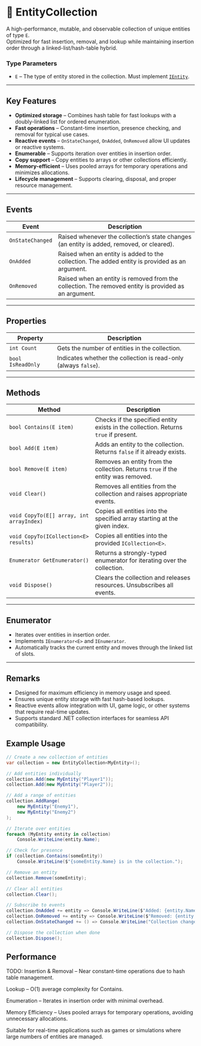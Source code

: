 # 🧩️ EntityCollection

A high-performance, mutable, and observable collection of unique entities of type `E`.  
Optimized for fast insertion, removal, and lookup while maintaining insertion order through a linked-list/hash-table hybrid.

### Type Parameters
- `E` – The type of entity stored in the collection. Must implement [`IEntity`](#).

---

## Key Features

- **Optimized storage** – Combines hash table for fast lookups with a doubly-linked list for ordered enumeration.
- **Fast operations** – Constant-time insertion, presence checking, and removal for typical use cases.
- **Reactive events** – `OnStateChanged`, `OnAdded`, `OnRemoved` allow UI updates or reactive systems.
- **Enumerable** – Supports iteration over entities in insertion order.
- **Copy support** – Copy entities to arrays or other collections efficiently.
- **Memory-efficient** – Uses pooled arrays for temporary operations and minimizes allocations.
- **Lifecycle management** – Supports clearing, disposal, and proper resource management.

---

## Events

| Event            | Description                                                                                          |
|------------------|------------------------------------------------------------------------------------------------------|
| `OnStateChanged` | Raised whenever the collection’s state changes (an entity is added, removed, or cleared).            |
| `OnAdded`        | Raised when an entity is added to the collection. The added entity is provided as an argument.       |
| `OnRemoved`      | Raised when an entity is removed from the collection. The removed entity is provided as an argument. |

---

## Properties

| Property          | Description                                                     |
|-------------------|-----------------------------------------------------------------|
| `int Count`       | Gets the number of entities in the collection.                  |
| `bool IsReadOnly` | Indicates whether the collection is read-only (always `false`). |

---

## Methods

| Method                                   | Description                                                                         |
|------------------------------------------|-------------------------------------------------------------------------------------|
| `bool Contains(E item)`                  | Checks if the specified entity exists in the collection. Returns `true` if present. |
| `bool Add(E item)`                       | Adds an entity to the collection. Returns `false` if it already exists.             |
| `bool Remove(E item)`                    | Removes an entity from the collection. Returns `true` if the entity was removed.    |
| `void Clear()`                           | Removes all entities from the collection and raises appropriate events.             |
| `void CopyTo(E[] array, int arrayIndex)` | Copies all entities into the specified array starting at the given index.           |
| `void CopyTo(ICollection<E> results)`    | Copies all entities into the provided `ICollection<E>`.                             |
| `Enumerator GetEnumerator()`             | Returns a strongly-typed enumerator for iterating over the collection.              |
| `void Dispose()`                         | Clears the collection and releases resources. Unsubscribes all events.              |

---

## Enumerator

- Iterates over entities in insertion order.
- Implements `IEnumerator<E>` and `IEnumerator`.
- Automatically tracks the current entity and moves through the linked list of slots.

---

## Remarks

- Designed for maximum efficiency in memory usage and speed.
- Ensures unique entity storage with fast hash-based lookups.
- Reactive events allow integration with UI, game logic, or other systems that require real-time updates.
- Supports standard .NET collection interfaces for seamless API compatibility.

## Example Usage

```csharp
// Create a new collection of entities
var collection = new EntityCollection<MyEntity>();

// Add entities individually
collection.Add(new MyEntity("Player1"));
collection.Add(new MyEntity("Player2"));

// Add a range of entities
collection.AddRange(
    new MyEntity("Enemy1"),
    new MyEntity("Enemy2")
);

// Iterate over entities
foreach (MyEntity entity in collection)
    Console.WriteLine(entity.Name);

// Check for presence
if (collection.Contains(someEntity))
    Console.WriteLine($"{someEntity.Name} is in the collection.");

// Remove an entity
collection.Remove(someEntity);

// Clear all entities
collection.Clear();

// Subscribe to events
collection.OnAdded += entity => Console.WriteLine($"Added: {entity.Name}");
collection.OnRemoved += entity => Console.WriteLine($"Removed: {entity.Name}");
collection.OnStateChanged += () => Console.WriteLine("Collection changed");

// Dispose the collection when done
collection.Dispose();
```

## Performance
TODO:
Insertion & Removal – Near constant-time operations due to hash table management.

Lookup – O(1) average complexity for Contains.

Enumeration – Iterates in insertion order with minimal overhead.

Memory Efficiency – Uses pooled arrays for temporary operations, avoiding unnecessary allocations.

Suitable for real-time applications such as games or simulations where large numbers of entities are managed.

